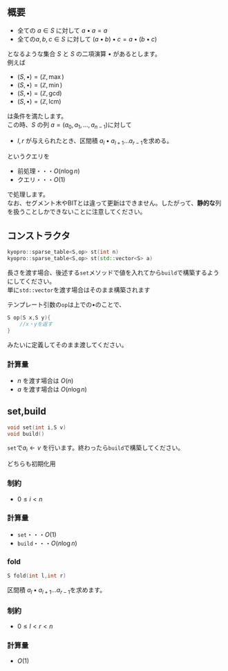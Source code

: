 ## 概要
- 全ての $a\in S$ に対して $a \bullet a=a$
- 全ての$a,b,c\in S$ に対して $(a\bullet b)\bullet c=a\bullet(b\bullet c)$

となるような集合 $S$ と $S$ の二項演算 $\bullet$ があるとします。\
例えば
- $(S,\bullet)=(\mathbb{Z},\max)$
- $(S,\bullet)=(\mathbb{Z},\min)$
- $(S,\bullet)=(\mathbb{Z},\text{gcd})$
- $(S,\bullet)=(\mathbb{Z},\text{lcm})$

は条件を満たします。\
この時、$S$ の列 $a=(a_0,a_1,\dots,a_{n-1})$に対して
- $l,r$ が与えられたとき、区間積 $a_l\bullet a_{l+1} \dots a_{r-1}$を求める。

というクエリを 
- 前処理・・・$O(n\log n)$
- クエリ・・・$O(1)$ 

で処理します。\
なお、セグメント木やBITとは違って更新はできません。したがって、**静的な**列を扱うことしかできないことに注意してください。

## コンストラクタ
```cpp
kyopro::sparse_table<S,op> st(int n)
kyopro::sparse_table<S,op> st(std::vector<S> a)
```
長さを渡す場合、後述する`set`メソッドで値を入れてから`build`で構築するようにしてください。\
単に`std::vector`を渡す場合はそのまま構築されます

テンプレート引数の`op`は上での$\bullet$のことで、
```cpp
S op(S x,S y){
    //x・yを返す
}
```
みたいに定義してそのまま渡してください。
### 計算量
- $n$ を渡す場合は $O(n)$
- $a$ を渡す場合は $O(n\log n)$

## set,build
```cpp
void set(int i,S v)
void build()
```
`set`で$a_i\leftarrow v$ を行います。終わったら`build`で構築してください。

どちらも初期化用
### 制約
- $0\leq i<n$

### 計算量
- `set`・・・$O(1)$
- `build`・・・$O(n\log n)$

### fold
```cpp
S fold(int l,int r)
```
区間積 $a_l\bullet a_{l+1} \dots a_{r-1}$を求めます。



### 制約
- $0\leq l<r<n$

### 計算量
- $O(1)$